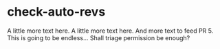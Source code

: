 # check-auto-revs

A little more text here.
A little more text here.
And more text to feed PR 5.
This is going to be endless...
Shall triage permission be enough?

